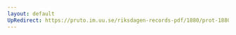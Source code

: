```yaml
---
layout: default
UpRedirect: https://pruto.im.uu.se/riksdagen-records-pdf/1880/prot-1880--fk--003/prot-1880--fk--003_002.pdf
---
```

